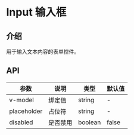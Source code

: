 # Input 输入框

<preview path="../demos/Input/Basic.vue" title="基础用法" description="Input 组件的基础用法"></preview>

## 介绍

用于输入文本内容的表单控件。

## API

| 参数        | 说明     | 类型    | 默认值 |
| ----------- | -------- | ------- | ------ |
| v-model     | 绑定值   | string  | -      |
| placeholder | 占位符   | string  | -      |
| disabled    | 是否禁用 | boolean | false  |
